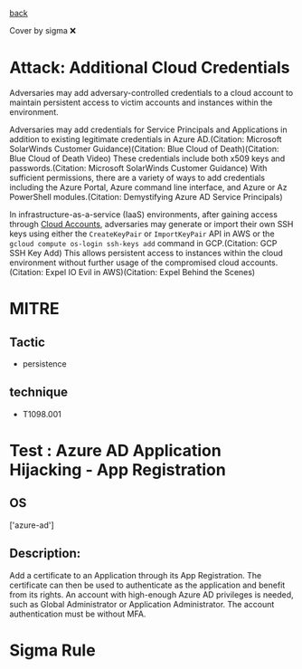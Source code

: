 [back](../index.md)

Cover by sigma :x: 

# Attack: Additional Cloud Credentials

 Adversaries may add adversary-controlled credentials to a cloud account to maintain persistent access to victim accounts and instances within the environment.

Adversaries may add credentials for Service Principals and Applications in addition to existing legitimate credentials in Azure AD.(Citation: Microsoft SolarWinds Customer Guidance)(Citation: Blue Cloud of Death)(Citation: Blue Cloud of Death Video) These credentials include both x509 keys and passwords.(Citation: Microsoft SolarWinds Customer Guidance) With sufficient permissions, there are a variety of ways to add credentials including the Azure Portal, Azure command line interface, and Azure or Az PowerShell modules.(Citation: Demystifying Azure AD Service Principals)

In infrastructure-as-a-service (IaaS) environments, after gaining access through [Cloud Accounts](https://attack.mitre.org/techniques/T1078/004), adversaries may generate or import their own SSH keys using either the <code>CreateKeyPair</code> or <code>ImportKeyPair</code> API in AWS or the <code>gcloud compute os-login ssh-keys add</code> command in GCP.(Citation: GCP SSH Key Add) This allows persistent access to instances within the cloud environment without further usage of the compromised cloud accounts.(Citation: Expel IO Evil in AWS)(Citation: Expel Behind the Scenes)

# MITRE
## Tactic
  - persistence

## technique
  - T1098.001

# Test : Azure AD Application Hijacking - App Registration

## OS

 ['azure-ad']

## Description:

 Add a certificate to an Application through its App Registration.
The certificate can then be used to authenticate as the application and benefit from its rights.
An account with high-enough Azure AD privileges is needed, such as Global Administrator or Application Administrator. The account authentication must be without MFA.


# Sigma Rule
